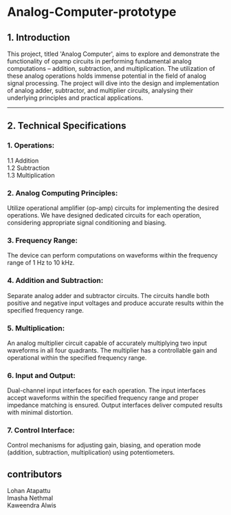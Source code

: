 # Analog-Computer-prototype

## 1. Introduction
This project, titled 'Analog Computer', aims to explore and demonstrate the functionality of opamp circuits in performing fundamental analog computations – addition, subtraction, and multiplication. The utilization of these analog operations holds immense potential in the field of analog signal processing. The project will dive into the design and implementation of analog adder, subtractor, and multiplier circuits, analysing their underlying principles and practical applications.  
<hr>


## 2. Technical Specifications

### 1.  Operations:
 1.1 Addition  
 1.2 Subtraction  
 1.3 Multiplication
### 2. Analog Computing Principles: 
Utilize operational amplifier (op-amp) circuits for implementing the desired operations. We have designed dedicated circuits for each operation, considering appropriate signal conditioning and biasing.
### 3. Frequency Range: 
The device can perform computations on waveforms within the frequency range of 1 Hz to 10 kHz.
### 4. Addition and Subtraction: 
Separate analog adder and subtractor circuits. The circuits handle both positive and negative input voltages and produce accurate results
within the specified frequency range.
### 5. Multiplication: 
An analog multiplier circuit capable of accurately multiplying two input waveforms in all four quadrants. The multiplier has a controllable gain and operational within
the specified frequency range.
### 6. Input and Output: 
Dual-channel input interfaces for each operation. The input interfaces accept waveforms within the specified frequency range and proper impedance matching is ensured. Output interfaces deliver computed results with minimal distortion.
### 7. Control Interface: 
Control mechanisms for adjusting gain, biasing, and operation mode (addition, subtraction, multiplication) using potentiometers.

## contributors
Lohan Atapattu  
Imasha Nethmal  
Kaweendra Alwis

